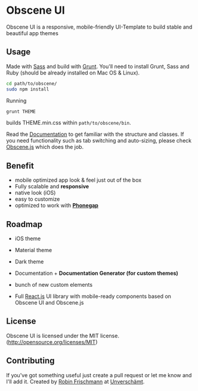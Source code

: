 # Obscene UI
Obscene UI is a responsive, mobile-friendly UI-Template to build stable and beautiful app themes


## Usage ##
Made with [Sass](http://sass-lang.com/) and build with [Grunt](http://gruntjs.com/).
You'll need to install Grunt, Sass and Ruby (should be already installed on Mac OS & Linux).


```sh
cd path/to/obscene/
sudo npm install
```

Running
```sh
grunt THEME
```
builds THEME.min.css within `path/to/obscene/bin`.

Read the [Documentation](http://unverschaemt.github.io/Obscene-UI/docs/) to get familiar with the structure and classes.
If you need functionality such as tab switching and auto-sizing, please check [Obscene.js](https://github.com/unverschaemt/Obscene.js) which does the job.

## Benefit ##
* mobile optimized app look & feel just out of the box
* Fully scalable and **responsive**
* native look (iOS)
* easy to customize
* optimized to work with **[Phonegap](http://phonegap.com/)**

## Roadmap ##
* iOS theme
* Material theme
* Dark theme
* Documentation + **Documentation Generator (for custom themes)**
* bunch of new custom elements

* Full [React.js](https://facebook.github.io/react/) UI library with mobile-ready components based on Obscene UI and Obscene.js


## License
Obscene UI is licensed under the MIT license. (http://opensource.org/licenses/MIT)

## Contributing
If you've got something useful just create a pull request or let me know and I'll add it.
Created by [Robin Frischmann](http://rofrischmann.de) at [Unverschämt](http://unverschaemt.net).
